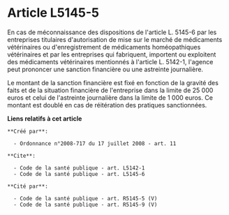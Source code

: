 # Article L5145-5

En cas de méconnaissance des dispositions de l'article L. 5145-6 par les entreprises titulaires d'autorisation de mise sur le
marché de médicaments vétérinaires ou d'enregistrement de médicaments homéopathiques vétérinaires et par les entreprises qui
fabriquent, importent ou exploitent des médicaments vétérinaires mentionnés à l'article L. 5142-1, l'agence peut prononcer
une sanction financière ou une astreinte journalière. 

Le montant de la sanction financière est fixé en fonction de la gravité des faits et de la situation financière de
l'entreprise dans la limite de 25 000 euros et celui de l'astreinte journalière dans la limite de 1 000 euros. Ce montant est
doublé en cas de réitération des pratiques sanctionnées.

**Liens relatifs à cet article**

	**Créé par**:

	  - Ordonnance n°2008-717 du 17 juillet 2008 - art. 11

	**Cite**:

	  - Code de la santé publique - art. L5142-1
	  - Code de la santé publique - art. L5145-6

	**Cité par**:

	  - Code de la santé publique - art. R5145-5 (V)
	  - Code de la santé publique - art. R5145-9 (V)

